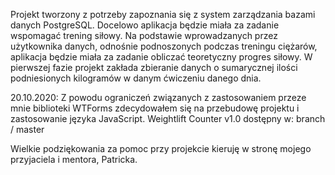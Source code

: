 Projekt tworzony z potrzeby zapoznania się z system zarządzania bazami danych PostgreSQL.
Docelowo aplikacja będzie miała za zadanie wspomagać trening siłowy. Na podstawie wprowadzanych przez użytkownika danych, odnośnie podnoszonych podczas treningu ciężarów, aplikacja będzie miała za zadanie obliczać teoretyczny progres siłowy.
W pierwszej fazie projekt zakłada zbieranie danych o sumarycznej ilości podniesionych kilogramów w danym ćwiczeniu danego dnia.

20.10.2020:
Z powodu ograniczeń związanych z zastosowaniem przeze mnie biblioteki WTForms zdecydowałem się na przebudowę projektu i zastosowanie języka JavaScript.
Weightlift Counter v1.0 dostępny w: branch / master

Wielkie podziękowania za pomoc przy projekcie kieruję w stronę mojego przyjaciela i mentora, Patricka.